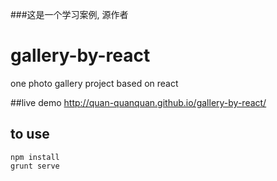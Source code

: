 ###这是一个学习案例, 源作者 

# gallery-by-react
one photo gallery project based on react

##live demo
http://quan-quanquan.github.io/gallery-by-react/

## to use
```
npm install
grunt serve
```
